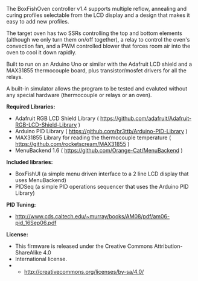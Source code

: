 The BoxFishOven controller v1.4 supports multiple reflow, annealing and curing profiles selectable from the LCD display and a design that makes it easy to add new profiles.

The target oven has two SSRs controlling the top and bottom elements (although we only turn them on/off together), a relay to control the oven's convection fan, and a PWM controlled blower that forces room air into the oven to cool it down rapidly.

Built to run on an Arduino Uno or similar with the Adafruit LCD shield and a MAX31855 thermocouple board, plus transistor/mosfet drivers for all the relays.

A built-in simulator allows the program to be tested and evaluted without any special hardware (thermocouple or relays or an oven).

**Required Libraries:**
* Adafruit RGB LCD Shield Library ( https://github.com/adafruit/Adafruit-RGB-LCD-Shield-Library )
* Arduino PID Library ( https://github.com/br3ttb/Arduino-PID-Library )
* MAX31855 Library for reading the thermocouple temperature ( https://github.com/rocketscream/MAX31855 )
* MenuBackend 1.6 ( https://github.com/Orange-Cat/MenuBackend )

**Included libraries:**
* BoxFishUI (a simple menu driven interface to a 2 line LCD display that uses MenuBackend)
* PIDSeq (a simple PID operations sequencer that uses the Arduino PID Library)

**PID Tuning:**
* http://www.cds.caltech.edu/~murray/books/AM08/pdf/am06-pid_16Sep06.pdf

**License:**
* This firmware is released under the Creative Commons Attribution-ShareAlike 4.0
* International license.
* *  http://creativecommons.org/licenses/by-sa/4.0/
